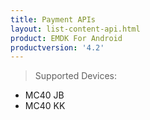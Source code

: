 ```yaml
---
title: Payment APIs
layout: list-content-api.html
product: EMDK For Android
productversion: '4.2'
---
```


>Supported Devices:
* MC40 JB
* MC40 KK










